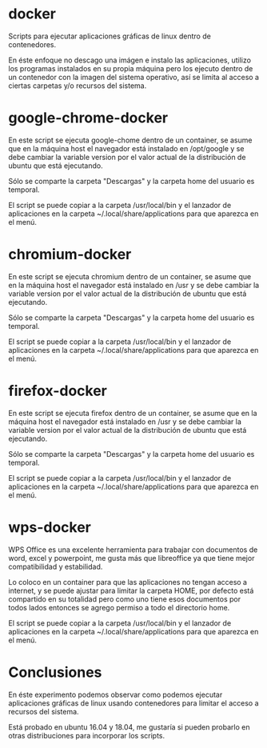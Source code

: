 # docker

Scripts para ejecutar aplicaciones gráficas de linux dentro de contenedores.

En éste enfoque no descago una imágen e instalo las aplicaciones, utilizo los programas instalados en su propia máquina pero los ejecuto dentro de un contenedor con la imagen del sistema operativo, así se limita al acceso a ciertas carpetas y/o recursos del sistema.

# google-chrome-docker

En este script se ejecuta google-chome dentro de un container, se asume que en la máquina host el navegador está instalado en /opt/google y se debe cambiar la variable version por el valor actual de la distribución de ubuntu que está ejecutando.

Sólo se comparte la carpeta "Descargas" y la carpeta home del usuario es temporal.

El script se puede copiar a la carpeta /usr/local/bin y el lanzador de aplicaciones en la carpeta ~/.local/share/applications para que aparezca en el menú.


# chromium-docker

En este script se ejecuta chromium dentro de un container, se asume que en la máquina host el navegador está instalado en /usr y se debe cambiar la variable version por el valor actual de la distribución de ubuntu que está ejecutando.

Sólo se comparte la carpeta "Descargas" y la carpeta home del usuario es temporal.

El script se puede copiar a la carpeta /usr/local/bin y el lanzador de aplicaciones en la carpeta ~/.local/share/applications para que aparezca en el menú.

# firefox-docker

En este script se ejecuta firefox dentro de un container, se asume que en la máquina host el navegador está instalado en /usr y se debe cambiar la variable version por el valor actual de la distribución de ubuntu que está ejecutando.

Sólo se comparte la carpeta "Descargas" y la carpeta home del usuario es temporal.

El script se puede copiar a la carpeta /usr/local/bin y el lanzador de aplicaciones en la carpeta ~/.local/share/applications para que aparezca en el menú.

# wps-docker

WPS Office es una excelente herramienta para trabajar con documentos de word, excel y powerpoint, me gusta más que libreoffice ya que tiene mejor compatibilidad y estabilidad.

Lo coloco en un container para que las aplicaciones no tengan acceso a internet, y se puede ajustar para limitar la carpeta HOME, por defecto está compartido en su totalidad pero como uno tiene esos documentos por todos lados entonces se agrego permiso a todo el directorio home.

El script se puede copiar a la carpeta /usr/local/bin y el lanzador de aplicaciones en la carpeta ~/.local/share/applications para que aparezca en el menú.

# Conclusiones

En éste experimento podemos observar como podemos ejecutar aplicaciones gráficas de linux usando contenedores para limitar el acceso a recursos del sistema.

Está probado en ubuntu 16.04 y 18.04, me gustaría si pueden probarlo en otras distribuciones para incorporar los scripts.


